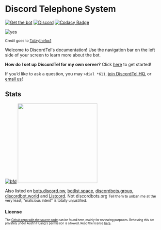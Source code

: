 # Discord Telephone System

[![Get the bot](https://img.shields.io/badge/Discord-Get_The_Bot-7289DA.svg)](https://discordapp.com/oauth2/authorize?client_id=377609965554237453&scope=bot) [![Discord](https://img.shields.io/discord/281815661317980160.svg)](https://discord.gg/RN7pxrB) [![Codacy Badge](https://api.codacy.com/project/badge/Grade/e43f2cd06bca428c8389c8f0378a85bc)](https://www.codacy.com/app/austinhuang0131/discordtel?utm_source=github.com&amp;utm_medium=referral&amp;utm_content=austinhuang0131/discordtel&amp;utm_campaign=Badge_Grade)

![yes](https://cdn.discordapp.com/attachments/393598647679582218/393956037637570560/DTel-chan.png)

<small>Credit goes to [Tailzythefox1](https://tailzythefox1.deviantart.com/)</small>

Welcome to DiscordTel's documentation! Use the navigation bar on the left side of your screen to learn more about the bot.

**How do I set up DiscordTel for my own server?** Click [here](http://discordtel.readthedocs.io/en/latest/DiscordTel%20Guide/) to get started!

If you’d like to ask a question, you may `>dial *611`, [join DiscordTel HQ](https://discord.gg/RN7pxrB), or [email us](mailto:discordtel@austinhuang.me)!

## Stats
[![bfd](https://botsfordiscord.com/api/v1/bots/377609965554237453/embed.svg)](https://botsfordiscord.com/bot/377609965554237453) <img src="https://discordbotlist.com/bots/377609965554237453/widget.svg" width="262.5" />

Also listed on [bots.discord.pw](https://bots.discord.pw/bots/377609965554237453), [botlist.space](https://botlist.space/view/377609965554237453), [discordbots.group](https://discordbots.group/bot/377609965554237453), [discordbot.world](https://discordbot.world/bot/377609965554237453) and [Listcord](https://listcord.com/bot/377609965554237453). Not discordbots.org <small>Tell them to unban me at the very least, "malicious intent" is totally unjustified<small>.

## License
The [Github repo with the source code](https://github.com/austinhuang0131/discordtel) can be found here, mainly for reviewing purposes. Rehosting this bot privately under Austin Huang's permission is allowed. Read the license [here](https://github.com/austinhuang0131/discordtel/blob/master/LICENSE).
